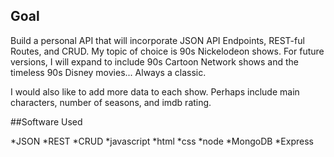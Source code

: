 ## Goal

Build a personal API that will incorporate JSON API Endpoints, REST-ful Routes, and CRUD. My topic of choice is 90s Nickelodeon shows. For future versions, I will expand to include 90s Cartoon Network shows and the timeless 90s Disney movies... Always a classic.

I would also like to add more data to each show. Perhaps include main characters, number of seasons, and imdb rating.

##Software Used

*JSON
*REST
*CRUD
*javascript
*html
*css
*node
*MongoDB
*Express
